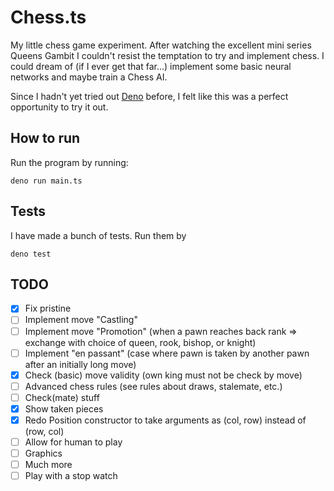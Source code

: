 # Chess.ts
My little chess game experiment. After watching the excellent mini series
Queens Gambit I couldn't resist the temptation to try and implement chess.
I could dream of (if I ever get that far...) implement some basic neural
networks and maybe train a Chess AI.

Since I hadn't yet tried out [Deno](https://deno.land/) before, I felt
like this was a perfect opportunity to try it out.

## How to run
Run the program by running:

    deno run main.ts

## Tests
I have made a bunch of tests. Run them by

    deno test

## TODO
* [x] Fix pristine
* [ ] Implement move "Castling"
* [ ] Implement move "Promotion" (when a pawn reaches back rank => exchange with choice of queen, rook, bishop, or knight)
* [ ] Implement "en passant" (case where pawn is taken by another pawn after an initially long move)
* [x] Check (basic) move validity (own king must not be check by move)
* [ ] Advanced chess rules (see rules about draws, stalemate, etc.)
* [ ] Check(mate) stuff
* [x] Show taken pieces
* [x] Redo Position constructor to take arguments as (col, row) instead of (row, col)
* [ ] Allow for human to play
* [ ] Graphics
* [ ] Much more
* [ ] Play with a stop watch
